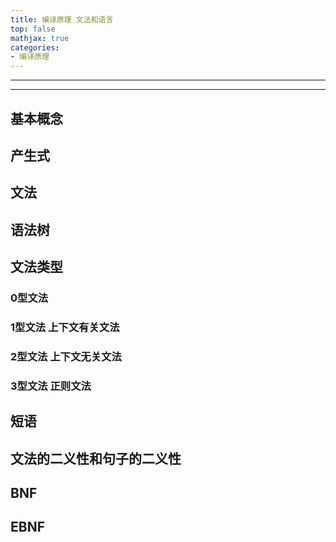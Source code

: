 ```yaml
---
title: 编译原理 文法和语言
top: false
mathjax: true
categories:
- 编译原理
---
```


-----



-----







## 基本概念











## 产生式





## 文法





## 语法树









## 文法类型

### 0型文法

### 1型文法 上下文有关文法

### 2型文法 上下文无关文法

### 3型文法 正则文法



## 短语



## 文法的二义性和句子的二义性



## BNF



## EBNF



